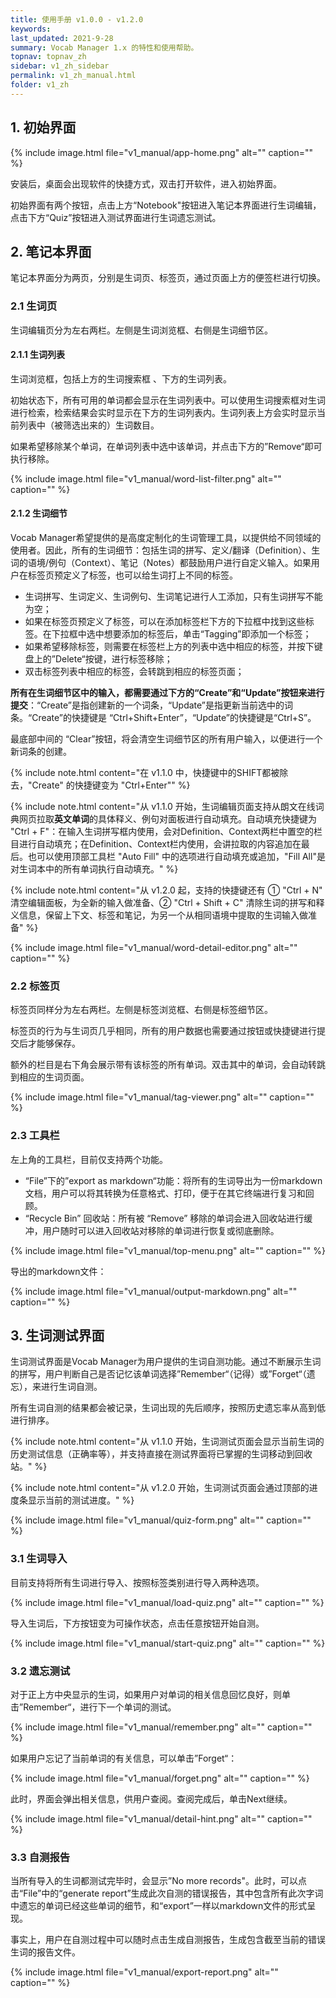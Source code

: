 ```yaml
---
title: 使用手册 v1.0.0 - v1.2.0
keywords: 
last_updated: 2021-9-28
summary: Vocab Manager 1.x 的特性和使用帮助。
topnav: topnav_zh
sidebar: v1_zh_sidebar
permalink: v1_zh_manual.html
folder: v1_zh
---
```


## 1. 初始界面

{% include image.html file="v1_manual/app-home.png" alt="" caption="" %}


安装后，桌面会出现软件的快捷方式，双击打开软件，进入初始界面。

初始界面有两个按钮，点击上方“Notebook"按钮进入笔记本界面进行生词编辑，点击下方“Quiz”按钮进入测试界面进行生词遗忘测试。



## 2. 笔记本界面

笔记本界面分为两页，分别是生词页、标签页，通过页面上方的便签栏进行切换。



### 2.1 生词页

生词编辑页分为左右两栏。左侧是生词浏览框、右侧是生词细节区。



#### 2.1.1 生词列表

生词浏览框，包括上方的生词搜索框 、下方的生词列表。

初始状态下，所有可用的单词都会显示在生词列表中。可以使用生词搜索框对生词进行检索，检索结果会实时显示在下方的生词列表内。生词列表上方会实时显示当前列表中（被筛选出来的）生词数目。

如果希望移除某个单词，在单词列表中选中该单词，并点击下方的”Remove“即可执行移除。

{% include image.html file="v1_manual/word-list-filter.png" alt="" caption="" %}


#### 2.1.2 生词细节

Vocab Manager希望提供的是高度定制化的生词管理工具，以提供给不同领域的使用者。因此，所有的生词细节：包括生词的拼写、定义/翻译（Definition）、生词的语境/例句（Context）、笔记（Notes）都鼓励用户进行自定义输入。如果用户在标签页预定义了标签，也可以给生词打上不同的标签。

* 生词拼写、生词定义、生词例句、生词笔记进行人工添加，只有生词拼写不能为空；
* 如果在标签页预定义了标签，可以在添加标签栏下方的下拉框中找到这些标签。在下拉框中选中想要添加的标签后，单击“Tagging”即添加一个标签；
* 如果希望移除标签，则需要在标签栏上方的列表中选中相应的标签，并按下键盘上的”Delete“按键，进行标签移除；
* 双击标签列表中相应的标签，会转跳到相应的标签页面；

**所有在生词细节区中的输入，都需要通过下方的“Create”和“Update”按钮来进行提交**：“Create”是指创建新的一个词条，“Update”是指更新当前选中的词条。“Create”的快捷键是 “Ctrl+Shift+Enter”，“Update”的快捷键是“Ctrl+S”。

最底部中间的 “Clear”按钮，将会清空生词细节区的所有用户输入，以便进行一个新词条的创建。

{% include note.html content="在 v1.1.0 中，快捷键中的SHIFT都被除去，\"Create\" 的快捷键变为 \"Ctrl+Enter\"" %}

{% include note.html content="从 v1.1.0 开始，生词编辑页面支持从朗文在线词典网页拉取**英文单词**的具体释义、例句对面板进行自动填充。自动填充快捷键为 \"Ctrl + F\"：在输入生词拼写框内使用，会对Definition、Context两栏中置空的栏目进行自动填充；在Definition、Context栏内使用，会讲拉取的内容追加在最后。也可以使用顶部工具栏 \"Auto Fill\" 中的选项进行自动填充或追加，\"Fill All\"是对生词本中的所有单词执行自动填充。" %}

{% include note.html content="从 v1.2.0 起，支持的快捷键还有 ① \"Ctrl + N\" 清空编辑面板，为全新的输入做准备、② \"Ctrl + Shift + C\" 清除生词的拼写和释义信息，保留上下文、标签和笔记，为另一个从相同语境中提取的生词输入做准备" %}

{% include image.html file="v1_manual/word-detail-editor.png" alt="" caption="" %}



### 2.2 标签页

标签页同样分为左右两栏。左侧是标签浏览框、右侧是标签细节区。

标签页的行为与生词页几乎相同，所有的用户数据也需要通过按钮或快捷键进行提交后才能够保存。

额外的栏目是右下角会展示带有该标签的所有单词。双击其中的单词，会自动转跳到相应的生词页面。

{% include image.html file="v1_manual/tag-viewer.png" alt="" caption="" %}



### 2.3 工具栏

左上角的工具栏，目前仅支持两个功能。

* “File”下的”export as markdown“功能：将所有的生词导出为一份markdown文档，用户可以将其转换为任意格式、打印，便于在其它终端进行复习和回顾。
* “Recycle Bin” 回收站：所有被 “Remove” 移除的单词会进入回收站进行缓冲，用户随时可以进入回收站对移除的单词进行恢复或彻底删除。

{% include image.html file="v1_manual/top-menu.png" alt="" caption="" %}



导出的markdown文件：

{% include image.html file="v1_manual/output-markdown.png" alt="" caption="" %}



## 3. 生词测试界面

生词测试界面是Vocab Manager为用户提供的生词自测功能。通过不断展示生词的拼写，用户判断自己是否记忆该单词选择”Remember“（记得）或”Forget“（遗忘），来进行生词自测。

所有生词自测的结果都会被记录，生词出现的先后顺序，按照历史遗忘率从高到低进行排序。

{% include note.html content="从 v1.1.0 开始，生词测试页面会显示当前生词的历史测试信息（正确率等），并支持直接在测试界面将已掌握的生词移动到回收站。" %}

{% include note.html content="从 v1.2.0 开始，生词测试页面会通过顶部的进度条显示当前的测试进度。" %}

{% include image.html file="v1_manual/quiz-form.png" alt="" caption="" %}



### 3.1 生词导入

目前支持将所有生词进行导入、按照标签类别进行导入两种选项。

{% include image.html file="v1_manual/load-quiz.png" alt="" caption="" %}

导入生词后，下方按钮变为可操作状态，点击任意按钮开始自测。

{% include image.html file="v1_manual/start-quiz.png" alt="" caption="" %}



### 3.2 遗忘测试

对于正上方中央显示的生词，如果用户对单词的相关信息回忆良好，则单击”Remember“，进行下一个单词的测试。

{% include image.html file="v1_manual/remember.png" alt="" caption="" %}



如果用户忘记了当前单词的有关信息，可以单击”Forget“：

{% include image.html file="v1_manual/forget.png" alt="" caption="" %}

此时，界面会弹出相关信息，供用户查阅。查阅完成后，单击Next继续。

{% include image.html file="v1_manual/detail-hint.png" alt="" caption="" %}



### 3.3 自测报告

当所有导入的生词都测试完毕时，会显示”No more records"。此时，可以点击“File”中的“generate report”生成此次自测的错误报告，其中包含所有此次字词中遗忘的单词已经这些单词的细节，和“export”一样以markdown文件的形式呈现。

事实上，用户在自测过程中可以随时点击生成自测报告，生成包含截至当前的错误生词的报告文件。

{% include image.html file="v1_manual/export-report.png" alt="" caption="" %}